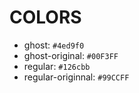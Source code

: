 # COLORS

- ghost: `#4ed9f0`
- ghost-original: `#00F3FF`
- regular: `#126cbb`
- regular-originnal: `#99CCFF`
